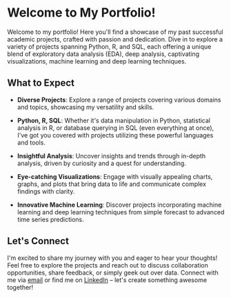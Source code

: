 # Welcome to My Portfolio!

Welcome to my portfolio! Here you'll find a showcase of my past successful academic projects, crafted with passion and dedication. Dive in to explore a variety of projects spanning Python, R, and SQL, each offering a unique blend of exploratory data analysis (EDA), deep analysis, captivating visualizations, machine learning and deep learning techniques.

## What to Expect

- **Diverse Projects**: Explore a range of projects covering various domains and topics, showcasing my versatility and skills.
  
- **Python, R, SQL**: Whether it's data manipulation in Python, statistical analysis in R, or database querying in SQL (even everything at once), I've got you covered with projects utilizing these powerful languages and tools.

- **Insightful Analysis**: Uncover insights and trends through in-depth analysis, driven by curiosity and a quest for understanding.

- **Eye-catching Visualizations**: Engage with visually appealing charts, graphs, and plots that bring data to life and communicate complex findings with clarity.

- **Innovative Machine Learning**: Discover projects incorporating machine learning and deep learning techniques from simple forecast to advanced time series predictions.

## Let's Connect

I'm excited to share my journey with you and eager to hear your thoughts! Feel free to explore the projects and reach out to discuss collaboration opportunities, share feedback, or simply geek out over data. Connect with me via [email](mailto:gabchouraqui@gmail.com) or find me on [LinkedIn](https://www.linkedin.com/in/gabrielchouraqui) – let's create something awesome together!
